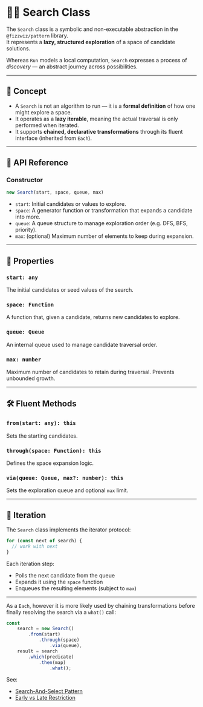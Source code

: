 # 🧘‍♂️ Search Class

The `Search` class is a symbolic and non-executable abstraction in the `@fizzwiz/pattern` library.  
It represents a **lazy, structured exploration** of a space of candidate solutions.

Whereas `Run` models a local computation, `Search` expresses a process of *discovery* — an abstract journey across possibilities.

---

## 🧠 Concept

- A `Search` is not an algorithm to run — it is a **formal definition** of how one might explore a space.
- It operates as a **lazy iterable**, meaning the actual traversal is only performed when iterated.
- It supports **chained, declarative transformations** through its fluent interface (inherited from `Each`).

---

## 🧾 API Reference

### Constructor

```js
new Search(start, space, queue, max)
```

- `start`: Initial candidates or values to explore.
- `space`: A generator function or transformation that expands a candidate into more.
- `queue`: A queue structure to manage exploration order (e.g. DFS, BFS, priority).
- `max`: (optional) Maximum number of elements to keep during expansion.

---

## 🧰 Properties

### `start: any`

The initial candidates or seed values of the search.

### `space: Function`

A function that, given a candidate, returns new candidates to explore.

### `queue: Queue`

An internal queue used to manage candidate traversal order.

### `max: number`

Maximum number of candidates to retain during traversal. Prevents unbounded growth.

---

## 🛠️ Fluent Methods

### `from(start: any): this`

Sets the starting candidates.

### `through(space: Function): this`

Defines the space expansion logic.

### `via(queue: Queue, max?: number): this`

Sets the exploration queue and optional `max` limit.

---

## 🔁 Iteration

The `Search` class implements the iterator protocol:

```js
for (const next of search) {
  // work with next
}
```

Each iteration step:
- Polls the next candidate from the queue
- Expands it using the `space` function
- Enqueues the resulting elements (subject to `max`)

---

As a `Each`, however it is more likely used by chaining transformations before finally resolving the search via a `what()` call:

```js
const 
    search = new Search()
        .from(start)
            .through(space)
                .via(queue),
    result = search
        .which(predicate)
            .then(map)
                .what();
```

See:
- [Search-And-Select Pattern](https://blog.fizzwiz.cloud/2025/06/search-and-select-pattern.html)  
- [Early vs Late Restriction](https://fluent.blog.fizzwiz.cloud/2025/05/early-vs-late-restriction.html)


